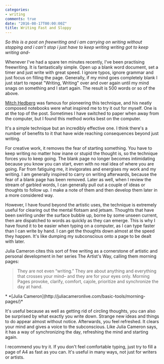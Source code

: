 ```yaml
---
categories:
- writing
comments: true
date: "2016-08-17T00:00:00Z"
title: Writing Fast and Sloppy
---
```

  
<em>So this is a post on freewriting and i am carrying on writing without stopping and i can't stop i just have to keep writing writing got to keep writing and-</em>  

Whenever I've had a spare ten minutes recently, I've been practising freewriting. It is fantastically simple. Open up a blank word document, set a timer and just write with great speed. I ignore typos, ignore grammar and just focus on filling the page. Generally, if my mind goes completely blank I just start to repeat "Writing, Writing" over and over again until my mind snags on something and I start again. The result is 500 words or so of the above.  
<!--more-->  

<a href="https://www.reddit.com/r/writing/comments/3ggmvu/mitch_hedbergs_daily_free_writing_exercise/">Mitch Hedberg</a> was famous for pioneering this technique, and his neatly composed notebooks were what inspired me to try it out for myself. One is at the top of the post. Sometimes I have switched to paper when away from the computer, but I found this method works best on the computer.  

It's a simple technique but an incredibly effective one. I think there's a number of benefits to it that have wide reaching consequences beyond just writing.  

For creative work, it removes the fear of starting something. You have to keep writing no matter how inane or stupid the thought is, so the technique forces you to keep going. The blank page no longer becomes intimidating because you know you can start,  even with no real idea of where you are going.  Far from fatiguing me, it invigorates and energises my work and my writing. I am generally inspired to carry on writing afterwards, because the fear of a blank page has been removed. Later as well, when I review the stream of garbled words, I can generally pull out a couple of ideas or thoughts to follow up. I make a note of them and then develop them later in a more considered way.  

However, I have found beyond the artistic uses, the technique is extremely useful for clearing out the mental flotsam and jetsam. Thoughts that have been swirling under the surface bubble up, borne by some unseen current, then are dispatched to words as quickly as they can emerge. This is why I have found it to be easier when typing on a computer, as I can type faster than I can write by hand. I can get the thoughts down almost at the speed they happen. It's like dumping my subconscious onto a page to be dealt with later.  

Julia Cameron cites this sort of free writing as a cornerstone of artistic and personal development in her series The Artist's Way, calling them morning pages:  

<blockquote>  
  They are not even “writing.” They are about anything and everything that crosses your mind– and they are for your eyes only. Morning Pages provoke, clarify, comfort, cajole, prioritize and synchronize the day at hand.
</blockquote>    
  * *[Julia Cameron](http://juliacameronlive.com/basic-tools/morning-pages/)*  


It's useful because as well as getting rid of circling thoughts, you can also be surprised by what exactly you write down. Strange new ideas and things to do appear almost without notice. Afterwards, you feel refreshed. It clears your mind and gives a voice to the subconscious. Like Julia Cameron says, it has a way of synchronizing the day, refreshing the mind and starting again.  

I recommend you try it. If you don't feel comfortable typing, just try to fill a page of A4 as fast as you can. It's useful in many ways, not just for writers or artists.  
